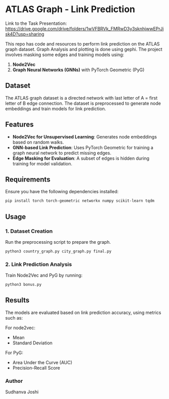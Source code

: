 # ATLAS Graph - Link Prediction
Link to the Task Presentation: https://drive.google.com/drive/folders/1wVFBRVk_FMRwD3y3sknhjwwEPrJisk4D?usp=sharing 

This repo has code and resources to perform link prediction on the ATLAS graph dataset. Graph Analysis and plotting is done using gephi.
The project involves masking some edges and training models using:

1. **Node2Vec**
2. **Graph Neural Networks (GNNs)** with PyTorch Geometric (PyG)

## Dataset
The ATLAS graph dataset is a directed network with last letter of A =  first letter of B edge connection. 
The dataset is preprocessed to generate node embeddings and train models for link prediction.

## Features
- **Node2Vec for Unsupervised Learning**: Generates node embeddings based on random walks.
- **GNN-based Link Prediction**: Uses PyTorch Geometric for training a graph neural network to predict missing edges.
- **Edge Masking for Evaluation**: A subset of edges is hidden during training for model validation.

## Requirements
Ensure you have the following dependencies installed:

```bash
pip install torch torch-geometric networkx numpy scikit-learn tqdm
```

## Usage
### 1. Dataset Creation
Run the preprocessing script to prepare the graph.
```bash
python3 country_graph.py city_graph.py final.py
```

### 2. Link Prediction Analysis
Train Node2Vec and PyG by running:
```bash
python3 bonus.py
```

## Results
The models are evaluated based on link prediction accuracy, using metrics such as:

For node2vec:
- Mean
- Standard Deviation

For PyG:
- Area Under the Curve (AUC)
- Precision-Recall Score


### Author
Sudhanva Joshi

